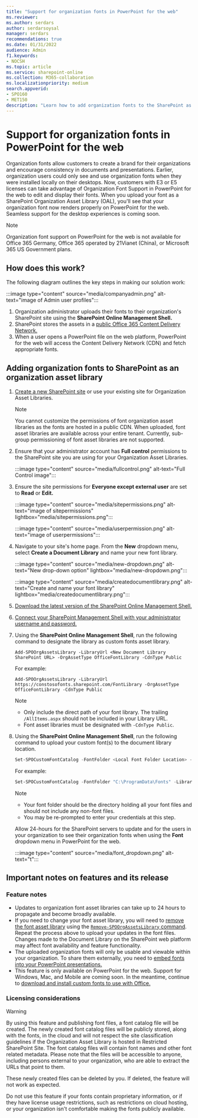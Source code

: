 ```yaml
---
title: "Support for organization fonts in PowerPoint for the web"
ms.reviewer:
ms.author: serdars
author: serdarsoysal
manager: serdars
recommendations: true
ms.date: 01/31/2022
audience: Admin
f1.keywords:
- NOCSH
ms.topic: article
ms.service: sharepoint-online
ms.collection: M365-collaboration
ms.localizationpriority: medium
search.appverid:
- SPO160
- MET150
description: "Learn how to add organization fonts to the SharePoint as Organization Asset Libraries."
---
```


# Support for organization fonts in PowerPoint for the web

Organization fonts allow customers to create a brand for their organizations and encourage consistency in documents and presentations. Earlier, organization users could only see and use organization fonts when they were installed locally on their desktops. Now, customers with E3 or E5 licenses can take advantage of Organization Font Support in PowerPoint for the web to edit and display their fonts. When you upload your font as a SharePoint Organization Asset Library (OAL), you'll see that your organization font now renders properly on PowerPoint for the web. Seamless support for the desktop experiences is coming soon.

> [!NOTE]
> Organization font support on PowerPoint for the web is not available for Office 365 Germany, Office 365 operated by 21Vianet (China), or Microsoft 365 US Government plans.

## How does this work?

The following diagram outlines the key steps in making our solution work:

   :::image type="content" source="media/companyadmin.png" alt-text="image of Admin user profiles":::

1. Organization administrator uploads their fonts to their organization's SharePoint site using the **SharePoint Online Management Shell.**
2. SharePoint stores the assets in a [public Office 365 Content Delivery Network.](/microsoft-365/enterprise/use-microsoft-365-cdn-with-spo?view=o365-worldwide&preserve-view=true)
3. When a user opens a PowerPoint file on the web platform, PowerPoint for the web will access the Content Delivery Network (CDN) and fetch appropriate fonts.

## Adding organization fonts to SharePoint as an organization asset library

1. [Create a new SharePoint site](https://support.microsoft.com/office/create-a-site-in-sharepoint-4d1e11bf-8ddc-499d-b889-2b48d10b1ce8) or use your existing site for Organization Asset Libraries.

     > [!NOTE]
     > You cannot customize the permissions of font organization asset libraries as the fonts are hosted in a public CDN. When uploaded, font asset libraries are available across your entire tenant. Currently, sub-group permissioning of font asset libraries are not supported.

2. Ensure that your administrator account has **Full control** permissions to the SharePoint site you are using for your Organization Asset Libraries.

   :::image type="content" source="media/fullcontrol.png" alt-text="Full Control image":::

3. Ensure the site permissions for **Everyone except external user** are set to **Read** or **Edit.**

    :::image type="content" source="media/sitepermissions.png" alt-text="image of sitepermissions" lightbox="media/sitepermissions.png":::

    :::image type="content" source="media/userpermission.png" alt-text="image of userpermissions":::

4. Navigate to your site's home page. From the **New** dropdown menu, select **Create a Document Library** and name your new font library.

   :::image type="content" source="media/new-dropdown.png" alt-text="New drop-down option" lightbox="media/new-dropdown.png":::

   :::image type="content" source="media/createdocumentlibrary.png" alt-text="Create and name your font library" lightbox="media/createdocumentlibrary.png":::

5. [Download the latest version of the SharePoint Online Management Shell.](https://go.microsoft.com/fwlink/p/?LinkId=255251)
6. [Connect your SharePoint Management Shell with your administrator username and password.](/powershell/sharepoint/sharepoint-online/connect-sharepoint-online)
7. Using the **SharePoint Online Management Shell**, run the following command to designate the library as custom fonts asset library.

      `Add-SPOOrgAssetsLibrary -LibraryUrl <New Document Library SharePoint URL> -OrgAssetType OfficeFontLibrary -CdnType Public`

      For example:

     `Add-SPOOrgAssetsLibrary -LibraryUrl https://constosofonts.sharepoint.com/FontLibrary -OrgAssetType OfficeFontLibrary -CdnType Public`

    > [!NOTE]
    >
    > - Only include the direct path of your font library. The trailing `/AllItems.aspx` should not be included in your Library URL.
    > - Font asset libraries must be designated with `-CdnType Public`.

8. Using the **SharePoint Online Management Shell**, run the following command to upload your custom font(s) to the document library location.

   ```powershell
   Set-SPOCustomFontCatalog -FontFolder <Local Font Folder Location> -LibraryUrl <Document Library SharePoint URL>
   ```

   For example:

   ```PowerShell
   Set-SPOCustomFontCatalog -FontFolder "C:\ProgramData\Fonts" -LibraryUrl https://contosofonts.sharepoint.com/FontLibrary
   ```

   > [!NOTE]
   >
   > - Your font folder should be the directory holding all your font files and should not include any non-font files.
   > - You may be re-prompted to enter your credentials at this step.

    Allow 24-hours for the SharePoint servers to update and for the users in your organization to see their organization fonts when using the **Font** dropdown menu in PowerPoint for the web.

    :::image type="content" source="media/font_dropdown.png" alt-text="t":::

## Important notes on features and its release

### Feature notes

- Updates to organization font asset libraries can take up to 24 hours to propagate and become broadly available.
- If you need to change your font asset library, you will need to [remove the font asset library](/powershell/module/sharepoint-online/remove-spoorgassetslibrary) using the [```Remove-SPOOrgAssetsLibrary``` command](/powershell/module/sharepoint-online/remove-spoorgassetslibrary). Repeat the process above to upload your updates in the font files. Changes made to the Document Library on the SharePoint web platform may affect font availability and feature functionality.
- The uploaded organization fonts will only be usable and viewable within your organization. To share them externally, you need to [embed fonts into your PowerPoint presentations.](https://support.microsoft.com/office/benefits-of-embedding-custom-fonts-cb3982aa-ea76-4323-b008-86670f222dbc)
- This feature is only available on PowerPoint for the web. Support for Windows, Mac, and Mobile are coming soon. In the meantime, continue to [download and install custom fonts to use with Office.](https://support.microsoft.com/topic/download-and-install-custom-fonts-to-use-with-office-0ee09e74-edc1-480c-81c2-5cf9537c70ce)

### Licensing considerations

> [!WARNING]
> By using this feature and publishing font files, a font catalog file will be created. The newly created font catalog files will be publicly stored, along with the fonts, in the cloud and will not respect the site classification guidelines if the Organization Asset Library is hosted in Restricted SharePoint Site. The font catalog files will contain font names and other font related metadata. Please note that the files will be accessible to anyone, including persons external to your organization, who are able to extract the URLs that point to them.
>
> These newly created files can be deleted by you. If deleted, the feature will not work as expected.
>
> Do not use this feature if your fonts contain proprietary information, or if they have license usage restrictions, such as restrictions on cloud hosting, or your organization isn't comfortable making the fonts publicly available.
